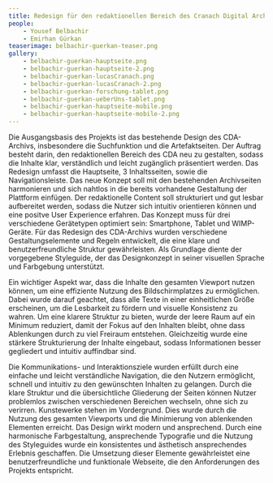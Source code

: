 ```yaml
---
title: Redesign für den redaktionellen Bereich des Cranach Digital Archive
people:
    - Yousef Belbachir
    - Emirhan Gürkan
teaserimage: belbachir-guerkan-teaser.png
gallery:
    - belbachir-guerkan-hauptseite.png
    - belbachir-guerkan-hauptseite-2.png
    - belbachir-guerkan-lucasCranach.png
    - belbachir-guerkan-lucasCranach-2.png
    - belbachir-guerkan-forschung-tablet.png
    - belbachir-guerkan-ueberUns-tablet.png
    - belbachir-guerkan-hauptseite-mobile.png
    - belbachir-guerkan-hauptseite-mobile-2.png
---
```

Die Ausgangsbasis des Projekts ist das bestehende Design des CDA-Archivs, insbesondere die Suchfunktion und die Artefaktseiten. Der Auftrag besteht darin, den redaktionellen Bereich des CDA neu zu gestalten, sodass die Inhalte klar, verständlich und leicht zugänglich präsentiert werden. Das Redesign umfasst die Hauptseite, 3 Inhaltsseiten, sowie die Navigationsleiste. Das neue Konzept soll mit den bestehenden Archivseiten harmonieren und sich nahtlos in die bereits vorhandene Gestaltung der Plattform einfügen. Der redaktionelle Content soll strukturiert und gut lesbar aufbereitet werden, sodass die Nutzer sich intuitiv orientieren können und eine positve User Experience erfahren. Das Konzept muss für drei verschiedene Gerätetypen optimiert sein: Smartphone, Tablet und WIMP-Geräte. Für das Redesign des CDA-Archivs wurden verschiedene Gestaltungselemente und Regeln entwickelt, die eine klare und benutzerfreundliche Struktur gewährleisten. Als Grundlage diente der vorgegebene Styleguide, der das Designkonzept in seiner visuellen Sprache und Farbgebung unterstützt.

Ein wichtiger Aspekt war, dass die Inhalte den gesamten Viewport nutzen können, um eine effiziente Nutzung des Bildschirmplatzes zu ermöglichen. Dabei wurde darauf geachtet, dass alle Texte in einer einheitlichen Größe erscheinen, um die Lesbarkeit zu fördern und visuelle Konsistenz zu wahren. Um eine klarere Struktur zu bieten, wurde der leere Raum auf ein Minimum reduziert, damit der Fokus auf den Inhalten bleibt, ohne dass Ablenkungen durch zu viel Freiraum entstehen. Gleichzeitig wurde eine stärkere Strukturierung der Inhalte eingebaut, sodass Informationen besser gegliedert und intuitiv auffindbar sind. 

Die Kommunikations- und Interaktionsziele wurden erfüllt durch eine einfache und leicht verständliche Navigation, die den Nutzern ermöglicht, schnell und intuitiv zu den gewünschten Inhalten zu gelangen. Durch die klare Struktur und die übersichtliche Gliederung der Seiten können Nutzer problemlos zwischen verschiedenen Bereichen wechseln, ohne sich zu verirren. Kunstewerke stehen im Vordergrund. Dies wurde durch die Nutzung des gesamten Viewports und die Minimierung von ablenkenden Elementen erreicht. Das Design wirkt modern und ansprechend. Durch eine harmonische Farbgestaltung, ansprechende Typografie und die Nutzung des Styleguides wurde ein konsistentes und ästhetisch ansprechendes Erlebnis geschaffen. Die Umsetzung dieser Elemente gewährleistet eine benutzerfreundliche und funktionale Webseite, die den Anforderungen des Projekts entspricht.
